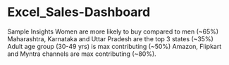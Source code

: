 # Excel_Sales-Dashboard
Sample Insights Women are more likely to buy compared to men (~65%) Maharashtra, Karnataka and Uttar Pradesh are the top 3 states (~35%) Adult age group (30-49 yrs) is max contributing (~50%) Amazon, Flipkart and Myntra channels are max contributing (~80%).
